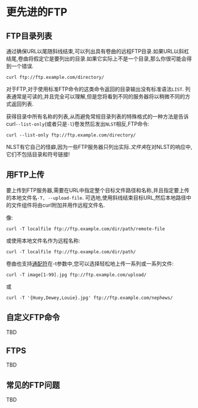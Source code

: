 
# 更先进的FTP

## FTP目录列表

通过确保URL以尾随斜线结束,可以列出具有卷曲的远程FTP目录.如果URL以斜杠结尾,卷曲将假定它是要列出的目录.如果它实际上不是一个目录,那么你很可能会得到一个错误.

```
curl ftp://ftp.example.com/directory/
```

对于FTP,对于使用标准FTP命令的这类命令返回的目录输出没有标准语法`LIST`. 列表通常是可读的,并且完全可以理解,但是您将看到不同的服务器将以稍微不同的方式返回列表.

获得目录中所有名称的列表,从而避免常规目录列表的特殊格式的一种方法是告诉curl`--list-only`(或者只是`-l`)卷发然后发出`NLST`相反,FTP命令:

```
curl --list-only ftp://ftp.example.com/directory/
```

NLST有它自己的怪癖,因为一些FTP服务器只列出实际.*文件夹*在对NLST的响应中,它们不包括目录和符号链接!

## 用FTP上传

要上传到FTP服务器,需要在URL中指定整个目标文件路径和名称,并且指定要上传的本地文件名`-T,
--upload-file`. 可选地,使用斜线结束目标URL,然后本地路径中的文件组件将由curl附加并用作远程文件名.

像:

```
curl -T localfile ftp://ftp.example.com/dir/path/remote-file
```

或使用本地文件名作为远程名称:

```
curl -T localfile ftp://ftp.example.com/dir/path/
```

卷曲也支持[通配符](cmdline-globbing.md)在-t参数中,您可以选择轻松地上传一系列或一系列文件:

```
curl -T image[1-99].jpg ftp://ftp.example.com/upload/
```

或

```
curl -T '{Huey,Dewey,Louie}.jpg' ftp://ftp.example.com/nephews/
```

## 自定义FTP命令

TBD

## FTPS

TBD

## 常见的FTP问题

TBD
